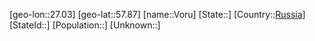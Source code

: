 ﻿---
location: [57.87,27.03]
type: City
tags:
- geo/City


SpocWebEntityId: 35357
isDeleted: false
confidential: public

---
[geo-lon::27.03]
[geo-lat::57.87]
[name::Voru]
[State::]
[Country::[Russia](geo/Continent/Europe/Russia.md)]
[StateId::]
[Population::]
[Unknown::]

